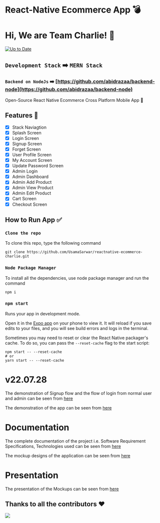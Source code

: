 # React-Native Ecommerce App :bomb:
# Hi, We are Team Charlie! 👋

[![Up to Date](https://github.com/ikatyang/emoji-cheat-sheet/workflows/Up%20to%20Date/badge.svg)](https://github.com/UsamaSarwar/reactnative-ecommerce-charlie)

## `Development Stack` ➡️ `MERN Stack`

### `Backend on NodeJs` ➡️ [https://github.com/abidrazaa/backend-node](https://github.com/abidrazaa/backend-node)

Open-Source React Native Ecommerce Cross Platform Mobile App :iphone:

## Features :memo: 

- [x] Stack Naviagtion
- [x] Splash Screen
- [x] Login Screen
- [x] Signup Screen
- [x] Forget Screen
- [x] User Profile Screen
- [x] My Account Screen
- [x] Update Password Screen
- [x] Admin Login
- [x] Admin Dashboard
- [x] Admin Add Product
- [x] Admin View Product
- [x] Admin Edit Product
- [x] Cart Screen
- [x] Checkout Screen

## How to Run App :white_check_mark:

### `Clone the repo`

To clone this repo, type the following command

```
git clone https://github.com/UsamaSarwar/reactnative-ecommerce-charlie.git
```

### `Node Package Manager`

To install all the dependencies, use node package manager and run the command

```
npm i
```

### `npm start`

Runs your app in development mode.

Open it in the [Expo app](https://expo.io) on your phone to view it. It will reload if you save edits to your files, and you will see build errors and logs in the terminal.

Sometimes you may need to reset or clear the React Native packager's cache. To do so, you can pass the `--reset-cache` flag to the start script:

```
npm start -- --reset-cache
# or
yarn start -- --reset-cache
```

# v22.07.28

The demonstration of Signup flow and the flow of login from normal user and admin can be seen from [here](https://drive.google.com/drive/folders/1jnFENm2_fdwvpfrqEZxrqx9pOThvSMa3)

The demonstration of the app can be seen from [here](https://drive.google.com/drive/folders/1PNyGSzUDNxUtrmtVk9bp8Lp82INrSct-)

# Documentation

The complete documentation of the project i.e. Software Requirement Specifications, Technologies used can be seen from [here](https://docs.google.com/document/d/1I253JrdKuB3wEQxKVfp_DK8Kuxfb8WrvGbtDqrCsHEc)

The mockup designs of the application can be seen from [here](https://docs.google.com/presentation/d/1Imw0qHmIPhe_0FL_rpanTAoip-ps9dP-YuZRfTybnIM/edit#slide=id.gc6fa3c898_0_0)

# Presentation

The presentation of the Mockups can be seen from [here](https://www.youtube.com/watch?v=-eguq9cgY_s)

## Thanks to all the contributors ❤️

<a href = "https://github.com/UsamaSarwar/reactnative-ecommerce-charlie">
  <img src = "https://contrib.rocks/image?repo=UsamaSarwar/reactnative-ecommerce-charlie"/>
</a>
